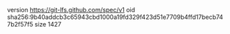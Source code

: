 version https://git-lfs.github.com/spec/v1
oid sha256:9b40addcb3c65943cbd1000a19fd329f423d51e7709b4ffd17becb747b2f57f5
size 1427
